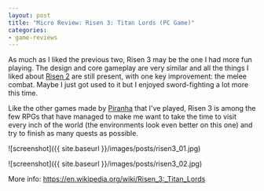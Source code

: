 ```yaml
---
layout: post
title: "Micro Review: Risen 3: Titan Lords (PC Game)"
categories:
- game-reviews
---
```


<p>As much as I liked the previous two, Risen 3 may be the one I had more fun playing. The design and core gameplay are very similar and all the things I liked about <a href="http://blog.binarynonsense.com/2016/10/03/micro-review-risen-2-pc/">Risen 2</a> are still present, with one key improvement: the melee combat. Maybe I just got used to it but I enjoyed sword-fighting a lot more this time.</p>
<p>Like the other games made by <a href="https://en.wikipedia.org/wiki/Piranha_Bytes">Piranha</a> that I've played, Risen 3 is among the few RPGs that have managed to make me want to take the time to visit every inch of the world (the environments look even better on this one) and try to finish as many quests as possible.</p>


![screenshot]({{ site.baseurl }}/images/posts/risen3_01.jpg)


![screenshot]({{ site.baseurl }}/images/posts/risen3_02.jpg)


<p>More info: <a href="https://en.wikipedia.org/wiki/Risen_3:_Titan_Lords">https://en.wikipedia.org/wiki/Risen_3:_Titan_Lords</a></p>
